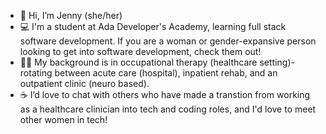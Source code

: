 - 👋  Hi, I’m Jenny (she/her)
- 💻  I'm a student at Ada Developer's Academy, learning full stack software development.  If you are a woman or gender-expansive person looking to get into software development, check them out!
- 👍🏽  My background is in occupational therapy (healthcare setting)- rotating between acute care (hospital), inpatient rehab, and an outpatient clinic (neuro based).
- ☕️ I’d love to chat with others who have made a transtion from working as a healthcare clinician into tech and coding roles, and I'd love to meet other women in tech!


<!---
Jenny-PL/Jenny-PL is a ✨ special ✨ repository because its `README.md` (this file) appears on your GitHub profile.
You can click the Preview link to take a look at your changes.
--->
